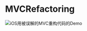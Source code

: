 # MVCRefactoring
![iOS用被误解的MVC重构代码](http://catchzeng.com/2016/01/26/iOS%E7%94%A8%E8%A2%AB%E8%AF%AF%E8%A7%A3%E7%9A%84MVC%E9%87%8D%E6%9E%84%E4%BB%A3%E7%A0%81/)的Demo
